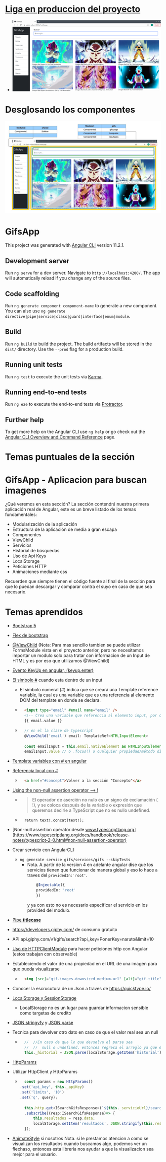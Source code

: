 # [Liga en produccion del proyecto](https://elastic-volhard-9957a7.netlify.app/) 
* ![aplicacionCorrindo](./imgReadme/aplicacion.png)

# Desglosando los componentes
![GifsAppAngular-Componentes](./imgReadme/GifsAppAngular-Componentes.jpeg)

# GifsApp

This project was generated with [Angular CLI](https://github.com/angular/angular-cli) version 11.2.1.

## Development server

Run `ng serve` for a dev server. Navigate to `http://localhost:4200/`. The app will automatically reload if you change any of the source files.

## Code scaffolding

Run `ng generate component component-name` to generate a new component. You can also use `ng generate directive|pipe|service|class|guard|interface|enum|module`.

## Build

Run `ng build` to build the project. The build artifacts will be stored in the `dist/` directory. Use the `--prod` flag for a production build.

## Running unit tests

Run `ng test` to execute the unit tests via [Karma](https://karma-runner.github.io).

## Running end-to-end tests

Run `ng e2e` to execute the end-to-end tests via [Protractor](http://www.protractortest.org/).

## Further help

To get more help on the Angular CLI use `ng help` or go check out the [Angular CLI Overview and Command Reference](https://angular.io/cli) page.

# Temas puntuales de la sección
# GifsApp - Aplicacion para buscan imagenes

¿Qué veremos en esta sección?
La sección contendrá nuestra primera aplicación real de Angular, este es un breve listado de los temas fundamentales:

* Modularización de la aplicación
* Estructura de la aplicación de media a gran escapa
* Componentes
* ViewChild
* Servicios
* Historial de búsquedas
* Uso de Api Keys
* LocalStorage
* Peticiones HTTP
* Animaciones mediante css

Recuerden que siempre tienen el código fuente al final de la sección para que lo puedan descargar y comparar contra el suyo en caso de que sea necesario.

# Temas aprendidos
* [Bootstrap 5](https://getbootstrap.com/)
* [Flex de bootstrap](https://getbootstrap.com/docs/5.0/utilities/flex/)

* [@ViewChild](https://angular.io/api/core/ViewChild) 
(Nota: Para mas sencillo tambien se puede utilizar
FormsModule vista en el proyecto anterior, pero 
no necesitamos importar un modulo solo para tratar
con informacion de un Input de HTML y es por eso
que utilizamos @ViewChild)

* [Evento KeyUp en angular, (keyup.enter)](https://www.geeksforgeeks.org/angular-keyup-event/#:~:text=(keyup)%3A,the%20(keyup)%20event%20occurs.)

* [El simbolo #](https://es.stackoverflow.com/questions/263924/para-que-sirve-estas-etiquetas-angular) cuando esta dentro de un input 
    * El símbolo numeral (#) indica que se creará una Template reference variable, la cual es una variable que es una referencia al elemento DOM del template en donde se declara.
    * ```html
        <input type="email" #email name="email" />
        <!-- Crea una variable que referencia al elemento input, por consiguiente, podemos hacer algo como: -->
        {{ email.value }}
        ```
    * ```typescript
        // en el la clase de typescript
        @ViewChild('email') email: TemplateRef<HTMLInputElement>

        const emailInput = this.email.nativeElement as HTMLInputElement
        emailInput.value // o .focus() o cualquier propiedad/método disponible en HTMLInputElement
        ```
* [Template variables con # en angular](https://angular.io/guide/template-reference-variables)
* [Referencia local con #](https://www.htmlquick.com/es/tutorials/links.html#linking-to-fragments) 
    * ```html
        <a href="#concept">Volver a la sección "Concepto"</a>
        ```

* [Using the non-null assertion operator --> !](https://learntypescript.dev/07/l2-non-null-assertion-operator)
    * > El operador de aserción no nulo es un signo de exclamación ( !), y se coloca después de la variable o expresión que queremos decirle a TypeScript que no es nullo undefined.
    * ```
        return text!.concat(text!);
        ```
* [Non-null assertion operator desde www.typescriptlang.org](https://www.typescriptlang.org/docs/handbook/release-notes/typescript-2-0.html#non-null-assertion-operator)

* Crear servicio con AngularCLI
    * `ng generate service gifs/services/gifs --skipTests`
        * Nota. A partir de la version 4 en adelante
            angular dise que los servicios tienen que
            funcionar de manera global y eso lo hace
            a traves del `providedIn:'root'`.
            ```typescript
                @Injectable({
                providedIn: 'root'
                })
            ```
            y ya con esto no es necesario especificar
            el servicio en los provided del modulo.

* [Pipe **titlecase**](https://angular.io/api/common/TitleCasePipe)

* https://developers.giphy.com/ de consumo gratuito

* API api.giphy.com/v1/gifs/search?api_key=PonerKey=naruto&limit=10

* [Uso de HTTPClientModule](https://angular.io/guide/http) 
para hacer peticiones http con Angular (estos trabajan con 
observable)

* Estableciendo el valor de una propiedad en el URL de 
una imagen para que pueda visualizarse
    * ```html
        <img [src]="gif.images.downsized_medium.url" [alt]="gif.title">
        ```

* Conocer la escrucutura de un Json a traves de https://quicktype.io/

* [LocalStorage y SessionStorage](https://www.w3schools.com/html/html5_webstorage.asp)
    * LocalStorage no es un lugar para guardar informacion
        sensible como targetas de credito

* [JSON.stringyfy](https://developer.mozilla.org/en-US/docs/Web/JavaScript/Reference/Global_Objects/JSON/stringify#:~:text=Description-,JSON.stringify(),a%20replacer%20array%20is%20specified.) 
y [JSON.parse](https://developer.mozilla.org/en-US/docs/Web/JavaScript/Reference/Global_Objects/JSON/parse)

* Tecnica para devolver otro dato en caso de que el valor
real sea un null
    * ```typescript
        //  //En caso de que lo que devuelva el parse sea
        //  //  null o undefined, entonces regresa el arreglo ya que eso pesa mas que un null o undefined
        this._historial = JSON.parse(localStorage.getItem('historial')!)  || [];
        ```
* [HttpParams](https://angular.io/api/common/http/HttpParams)

* Utilizar HttpClient y HttpParams
    * ```typescript
        const params = new HttpParams()
      .set('api_key', this._apiKey)
      .set('limits', '10')
      .set('q', query);
    
        this.http.get<ISearchGifsResponse>(`${this._servicioUrl}/search`,{params : params})
        .subscribe((resp:ISearchGifsResponse)=> {
            this.resultados = resp.data;
            localStorage.setItem('resultados', JSON.stringify(this.resultados));
        });
        ```

* [AnimateStyle](https://animate.style/) si nosotros 
Nota. si le prestamos atencion a como se visualizan los resultados
cuando buscamos algo, podemos ver un flechaso, 
entonces esta libreria nos ayudar a que la visualizacion
sea mejor para el usuario.


































































































